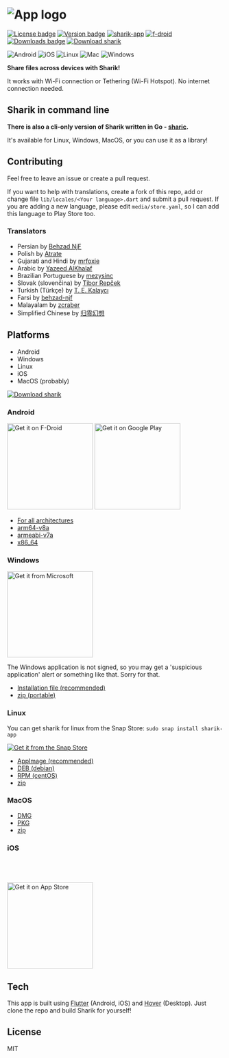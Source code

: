 # ![App logo](media/banner.png)
[![License badge](https://img.shields.io/github/license/marchellodev/sharik)](https://github.com/marchellodev/sharik/blob/master/LICENSE)
[![Version badge](https://img.shields.io/github/v/release/marchellodev/sharik)](https://github.com/marchellodev/sharik/releases)
[![sharik-app](https://snapcraft.io/sharik-app/badge.svg)](https://snapcraft.io/sharik-app)
[![f-droid](https://img.shields.io/f-droid/v/dev.marchello.sharik)](https://f-droid.org/en/packages/dev.marchello.sharik)
[![Downloads badge](https://img.shields.io/github/downloads/marchellodev/sharik/total)](https://github.com/marchellodev/sharik/releases)
[![Download sharik](https://img.shields.io/sourceforge/dt/sharik.svg)](https://sourceforge.net/projects/sharik/files/latest/download)

![Android](https://img.shields.io/badge/OS-Android-informational?logo=Android)
![iOS](https://img.shields.io/badge/OS-IOS-informational?logo=apple)
![Linux](https://img.shields.io/badge/OS-Linux-informational?logo=linux)
![Mac](https://img.shields.io/badge/OS-Mac-informational?logo=apple)
![Windows](https://img.shields.io/badge/OS-Windows-informational?logo=windows)

**Share files across devices with Sharik!**

It works with Wi-Fi connection or Tethering (Wi-Fi Hotspot). No internet connection needed.


## Sharik in command line

**There is also a cli-only version of Sharik written in Go - [sharic](https://github.com/marchellodev/sharic).**

It's available for Linux, Windows, MacOS, or you can use it as a library!


## Contributing
Feel free to leave an issue or create a pull request.

If you want to help with translations, create a fork of this repo, add or change file `lib/locales/<Your language>.dart` and submit a pull request.
If you are adding a new language, please edit `media/store.yaml`, so I can add this language to Play Store too.

### Translators

- Persian by [Behzad NjF](https://github.com/behzad-njf)
- Polish by [Atrate](https://github.com/Atrate)
- Gujarati and Hindi by [mrfoxie](https://github.com/mrfoxie)
- Arabic by [Yazeed AlKhalaf](https://github.com/YazeedAlKhalaf)
- Brazilian Portuguese by [mezysinc](https://github.com/mezysinc)
- Slovak (slovenčina) by [Tibor Repček](https://github.com/tiborepcek)
- Turkish (Türkçe) by [T. E. Kalaycı](https://github.com/tekrei)
- Farsi by [behzad-njf](https://github.com/behzad-njf)
- Malayalam by [zcraber](https://github.com/zcraber)
- Simplified Chinese by [归零幻想](https://github.com/zerofancy)

## Platforms
- Android
- Windows
- Linux
- iOS
- MacOS (probably)

[![Download sharik](https://a.fsdn.com/con/app/sf-download-button)](https://sourceforge.net/projects/sharik/files/v2.5/)


### Android
<a href='https://f-droid.org/en/packages/dev.marchello.sharik'><img alt='Get it on F-Droid' src='https://gitlab.com/fdroid/artwork/-/raw/master/badge/get-it-on-en-us.png' width="200"/></a>
<a href='https://play.google.com/store/apps/details?id=dev.marchello.sharik&pcampaignid=pcampaignidMKT-Other-global-all-co-prtnr-py-PartBadge-Mar2515-1'><img alt='Get it on Google Play' src='https://play.google.com/intl/en_us/badges/static/images/badges/en_badge_web_generic.png' width="200"/></a>

- [For all architectures](https://github.com/marchellodev/sharik/releases/download/v2.5/sharik_v2.5_android.apk)
- [arm64-v8a](https://github.com/marchellodev/sharik/releases/download/v2.5/sharik_v2.5_android_arm64_v8a.apk)
- [armeabi-v7a](https://github.com/marchellodev/sharik/releases/download/v2.5/sharik_v2.5_android_armeabi_v7a.apk)
- [x86_64](https://github.com/marchellodev/sharik/releases/download/v2.5/sharik_v2.5_android_x86_64.apk)


### Windows
<a href='//www.microsoft.com/store/apps/9NGCLB7JSPR9?cid=storebadge&ocid=badge'><img src='https://developer.microsoft.com/ru-ru/store/badges/images/English_get-it-from-MS.png' alt='Get it from Microsoft' width='200'/></a>


The Windows application is not signed, so you may get a 'suspicious application' alert or something like that. Sorry for that.

- [Installation file (recommended)](https://github.com/marchellodev/sharik/releases/download/v2.5/sharik_v2.5_windows.msi)
- [zip (portable)](https://github.com/marchellodev/sharik/releases/download/v2.5/sharik_v2.5_windows.zip)


### Linux

You can get sharik for linux from the Snap Store:
`sudo snap install sharik-app`

[![Get it from the Snap Store](https://snapcraft.io/static/images/badges/en/snap-store-black.svg)](https://snapcraft.io/sharik-app)

- [AppImage (recommended)](https://github.com/marchellodev/sharik/releases/download/v2.5/sharik_v2.5_linux.AppImage)
- [DEB (debian)](https://github.com/marchellodev/sharik/releases/download/v2.5/sharik_v2.5_linux.deb)
- [RPM (centOS)](https://github.com/marchellodev/sharik/releases/download/v2.5/sharik_v2.5_linux.rpm)
- [zip](https://github.com/marchellodev/sharik/releases/download/v2.5/sharik_v2.5_linux.zip)


### MacOS
- [DMG](https://github.com/marchellodev/sharik/releases/download/v2.5/sharik_v2.5_darwin.dmg)
- [PKG](https://github.com/marchellodev/sharik/releases/download/v2.5/sharik_v2.5_darwin.pkg)
- [zip](https://github.com/marchellodev/sharik/releases/download/v2.5/sharik_v2.5_darwin.zip)


### iOS
<a href="https://apps.apple.com/app/id1531473857" style="display:inline-block;overflow:hidden;background:url(https://linkmaker.itunes.apple.com/en-us/badge-lrg.svg?releaseDate=2019-10-03&kind=iossoftware&bubble=ios_apps) no-repeat;width:135px;height:40px;"></a>

<a href='https://apps.apple.com/app/id1531473857'><img alt='Get it on App Store' src='https://linkmaker.itunes.apple.com/en-us/badge-lrg.svg?releaseDate=2019-10-03&kind=iossoftware&bubble=ios_apps' width="200"/></a>


## Tech
This app is built using [Flutter](https://flutter.dev) (Android, iOS) and [Hover](https://hover.build) (Desktop). Just clone the repo and build Sharik for yourself!

## License
MIT
